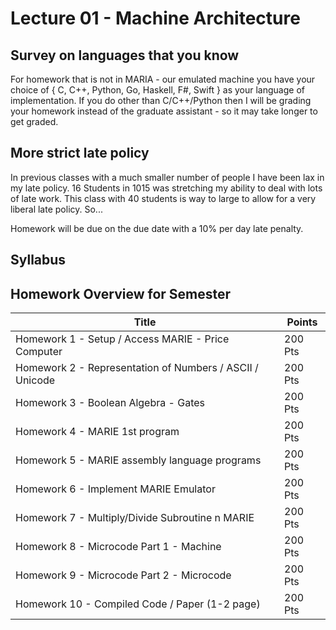 # Lecture 01 - Machine Architecture

## Survey on languages that you know

For homework that is not in MARIA - our emulated machine you
have your choice of { C, C++, Python, Go, Haskell, F#, Swift } as your
language of implementation.  If you do other than C/C++/Python then 
I will be grading your homework instead of the graduate assistant - so
it may take longer to get graded.



## More strict late policy

In previous classes with a much smaller number of people I have
been lax in my late policy.  16 Students in 1015 was stretching
my ability to deal with lots of late work.  This class with 40 
students is way to large to allow for a very liberal late policy.
So... 

Homework will be due on the due date with a 10% per day late
penalty.

## Syllabus

## Homework Overview for Semester

| Title                                         			| Points  |
|-----------------------------------------------------------|---------|
| Homework 1 - Setup / Access MARIE - Price Computer		| 200 Pts |
| Homework 2 - Representation of Numbers / ASCII / Unicode 	| 200 Pts |
| Homework 3 - Boolean Algebra - Gates                  	| 200 Pts |
| Homework 4 - MARIE 1st program							| 200 Pts |
| Homework 5 - MARIE assembly language programs        		| 200 Pts |
| Homework 6 - Implement MARIE Emulator                		| 200 Pts |
| Homework 7 - Multiply/Divide Subroutine n MARIE  			| 200 Pts |			
| Homework 8 - Microcode Part 1 - Machine      				| 200 Pts |
| Homework 9 - Microcode Part 2 - Microcode        			| 200 Pts |		
| Homework 10 - Compiled Code / Paper (1-2 page)        	| 200 Pts |
